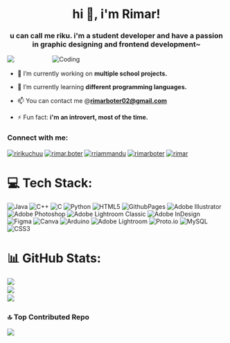 <h1 align="center">hi 👋, i'm Rimar!</h1>
<h3 align="center">u can call me riku. i'm a student developer and have a passion in graphic designing and frontend development~</h3>
<img align="right" alt="Coding" width="400" src="https://i.sstatic.net/tCeqe.gif">

[![](https://visitcount.itsvg.in/api?id=ririkuchuu&icon=3&color=10)](https://visitcount.itsvg.in)

- 🔭 I’m currently working on **multiple school projects.**

- 🌱 I’m currently learning **different programming languages.**

- 📫 You can contact me @**rimarboter02@gmail.com**

- ⚡ Fun fact: **i'm an introvert, most of the time.**


<h3 align="left">Connect with me:</h3>
<p align="left">
<a href="https://twitter.com/ririkuchuu" target="blank"><img align="center" src="https://raw.githubusercontent.com/rahuldkjain/github-profile-readme-generator/master/src/images/icons/Social/twitter.svg" alt="ririkuchuu" height="30" width="40" /></a>
<a href="https://fb.com/rimar.boter" target="blank"><img align="center" src="https://raw.githubusercontent.com/rahuldkjain/github-profile-readme-generator/master/src/images/icons/Social/facebook.svg" alt="rimar.boter" height="30" width="40" /></a>
<a href="https://instagram.com/rriammandu" target="blank"><img align="center" src="https://raw.githubusercontent.com/rahuldkjain/github-profile-readme-generator/master/src/images/icons/Social/instagram.svg" alt="rriammandu" height="30" width="40" /></a>
<a href="https://www.behance.net/rimarboter" target="blank"><img align="center" src="https://raw.githubusercontent.com/rahuldkjain/github-profile-readme-generator/master/src/images/icons/Social/behance.svg" alt="rimarboter" height="30" width="40" /></a>
<a href="https://www.youtube.com/c/rimar" target="blank"><img align="center" src="https://raw.githubusercontent.com/rahuldkjain/github-profile-readme-generator/master/src/images/icons/Social/youtube.svg" alt="rimar" height="30" width="40" /></a>
</p>

# 💻 Tech Stack:
![Java](https://img.shields.io/badge/java-%23ED8B00.svg?style=for-the-badge&logo=openjdk&logoColor=white) ![C++](https://img.shields.io/badge/c++-%2300599C.svg?style=for-the-badge&logo=c%2B%2B&logoColor=white) ![C](https://img.shields.io/badge/c-%2300599C.svg?style=for-the-badge&logo=c&logoColor=white) ![Python](https://img.shields.io/badge/python-3670A0?style=for-the-badge&logo=python&logoColor=ffdd54) ![HTML5](https://img.shields.io/badge/html5-%23E34F26.svg?style=for-the-badge&logo=html5&logoColor=white) ![GithubPages](https://img.shields.io/badge/github%20pages-121013?style=for-the-badge&logo=github&logoColor=white) ![Adobe Illustrator](https://img.shields.io/badge/adobe%20illustrator-%23FF9A00.svg?style=for-the-badge&logo=adobe%20illustrator&logoColor=white) ![Adobe Photoshop](https://img.shields.io/badge/adobe%20photoshop-%2331A8FF.svg?style=for-the-badge&logo=adobe%20photoshop&logoColor=white) ![Adobe Lightroom Classic](https://img.shields.io/badge/Adobe%20Lightroom%20Classic-31A8FF.svg?style=for-the-badge&logo=Adobe%20Lightroom%20Classic&logoColor=white) ![Adobe InDesign](https://img.shields.io/badge/Adobe%20InDesign-49021F?style=for-the-badge&logo=adobeindesign&logoColor=FF3366) ![Figma](https://img.shields.io/badge/figma-%23F24E1E.svg?style=for-the-badge&logo=figma&logoColor=white) ![Canva](https://img.shields.io/badge/Canva-%2300C4CC.svg?style=for-the-badge&logo=Canva&logoColor=white) ![Arduino](https://img.shields.io/badge/-Arduino-00979D?style=for-the-badge&logo=Arduino&logoColor=white) ![Adobe Lightroom](https://img.shields.io/badge/Adobe%20Lightroom-31A8FF.svg?style=for-the-badge&logo=Adobe%20Lightroom&logoColor=white) ![Proto.io](https://img.shields.io/badge/Proto.io-161637?style=for-the-badge&logo=proto.io&logoColor=00e5ff) ![MySQL](https://img.shields.io/badge/mysql-4479A1.svg?style=for-the-badge&logo=mysql&logoColor=white) ![CSS3](https://img.shields.io/badge/css3-%231572B6.svg?style=for-the-badge&logo=css3&logoColor=white)

# 📊 GitHub Stats:
![](https://github-readme-stats.vercel.app/api?username=ririkuchuu&theme=rose_pine&hide_border=true&include_all_commits=true&count_private=true)<br/>
![](https://github-readme-streak-stats.herokuapp.com/?user=ririkuchuu&theme=rose_pine&hide_border=true)<br/>
![](https://github-readme-stats.vercel.app/api/top-langs/?username=ririkuchuu&theme=rose_pine&hide_border=true&include_all_commits=true&count_private=true&layout=compact)

### 🔝 Top Contributed Repo
![](https://github-contributor-stats.vercel.app/api?username=ririkuchuu&limit=5&theme=rose_pine&combine_all_yearly_contributions=true)

<br clear="both">

[comment]: <![snake gif](https://github.com/ririkuchuu/ririkuchuu/blob/output/github-contribution-grid-snake.svg)>

###
